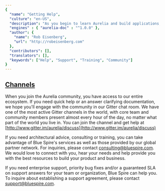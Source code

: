 ```yaml
---
{
  "name": "Getting Help",
  "culture": "en-US",
  "description": "As you begin to learn Aurelia and build applications, you may find that you need assistance from time to time. Sometimes it may only be an answer to a quick question or a clarification on the docs. Other times it may be a need for more extensive support, architectural advice or even consulting or training.",
  "engines" : { "aurelia-doc" : "^1.0.0" },
  "author": {
  	"name": "Rob Eisenberg",
  	"url": "http://robeisenberg.com"
  },
  "contributors": [],
  "translators": [],
  "keywords": ["Help", "Support", "Training", "Community"]
}
---
```

## [Channels](aurelia-doc://section/1/version/1.0.0)

When you join the Aurelia community, you have access to our entire ecosystem. If you need quick help or an answer clarifying documentation, we hope you'll engage with the community in our Gitter chat room. We have one of the most active Gitter channels in the world, with core team and community members present almost every hour of the day, no matter what part of the world you live in. You can join the channel and get help at [http://www.gitter.im/aurelia/discuss](http://www.gitter.im/aurelia/discuss)

If you need architectural advice, consulting or training, you can take advantage of Blue Spire's services as well as those provided by our global partner network. For inquiries, please contact [consulting@bluespire.com](email:consulting@bluespire.com). We would love to connect with you, hear your needs and help provide you with the best resources to build your product and business.

If you need enterprise support, priority bug fixes and/or a guaranteed SLA on support answers for your team or organization, Blue Spire can help you. To inquire about establishing a support agreement, please contact [support@bluespire.com](email:support@bluespire.com).
